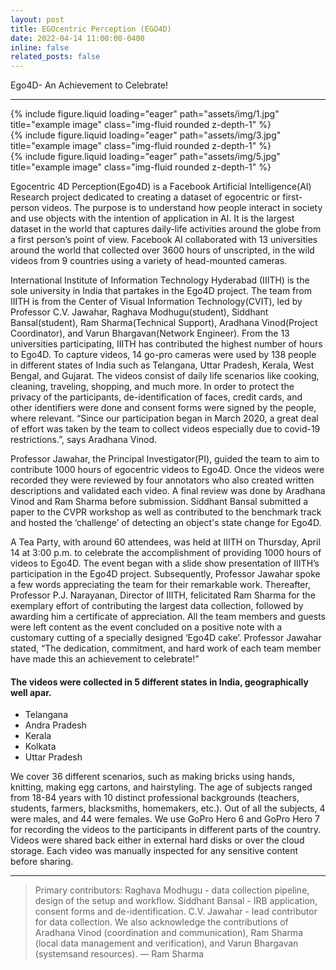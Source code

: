 ```yaml
---
layout: post
title: EGOcentric Perception (EGO4D) 
date: 2022-04-14 11:00:00-0400
inline: false
related_posts: false
---
```


Ego4D- An Achievement to Celebrate! 

---
<div class="row">
    <div class="col-sm mt-3 mt-md-0">
        {% include figure.liquid loading="eager" path="assets/img/1.jpg" title="example image" class="img-fluid rounded z-depth-1" %}
    </div>
    <div class="col-sm mt-3 mt-md-0">
        {% include figure.liquid loading="eager" path="assets/img/3.jpg" title="example image" class="img-fluid rounded z-depth-1" %}
    </div>
    <div class="col-sm mt-3 mt-md-0">
        {% include figure.liquid loading="eager" path="assets/img/5.jpg" title="example image" class="img-fluid rounded z-depth-1" %}
    </div>
</div>

Egocentric 4D Perception(Ego4D) is a Facebook Artificial Intelligence(AI) Research project dedicated to creating a dataset of egocentric or first-person videos. The purpose is to understand how people interact in society and use objects with the intention of application in AI. It is the largest dataset in the world that captures daily-life activities around the globe from a first person’s point of view. Facebook AI collaborated with 13 universities around the world that collected over 3600 hours of unscripted, in the wild videos from 9 countries using a variety of head-mounted cameras.

International Institute of Information Technology Hyderabad (IIITH) is the sole university in India that partakes in the Ego4D project. The team from IIITH is from the Center of Visual Information Technology(CVIT), led by Professor C.V. Jawahar, Raghava Modhugu(student), Siddhant Bansal(student), Ram Sharma(Technical Support), Aradhana Vinod(Project Coordinator), and Varun Bhargavan(Network Engineer). From the 13 universities participating, IIITH has contributed the highest number of hours to Ego4D. To capture videos, 14 go-pro cameras were used by 138 people in different states of India such as Telangana, Uttar Pradesh, Kerala, West Bengal, and Gujarat. The videos consist of daily life scenarios like cooking, cleaning, traveling, shopping, and much more. In order to protect the privacy of the participants, de-identification of faces, credit cards, and other identifiers were done and consent forms were signed by the people, where relevant. “Since our participation began in March 2020, a great deal of effort was taken by the team to collect videos especially due to covid-19 restrictions.”, says Aradhana Vinod.

Professor Jawahar, the Principal Investigator(PI), guided the team to aim to contribute 1000 hours of egocentric videos to Ego4D. Once the videos were recorded they were reviewed by four annotators who also created written descriptions and validated each video. A final review was done by Aradhana Vinod and Ram Sharma before submission. Siddhant Bansal submitted a paper to the CVPR workshop as well as contributed to the benchmark track and hosted the ‘challenge’ of detecting an object's state change for Ego4D.

A Tea Party, with around 60 attendees, was held at IIITH on Thursday, April 14 at 3:00 p.m. to celebrate the accomplishment of providing 1000 hours of videos to Ego4D. The event began with a slide show presentation of IIITH’s participation in the Ego4D project. Subsequently, Professor Jawahar spoke a few words appreciating the team for their remarkable work. Thereafter, Professor P.J. Narayanan, Director of IIITH, felicitated Ram Sharma for the exemplary effort of contributing the largest data collection, followed by awarding him a certificate of appreciation. All the team members and guests were left content as the event concluded on a positive note with a customary cutting of a specially designed ‘Ego4D cake’. Professor Jawahar stated, “The dedication, commitment, and hard work of each team member have made this an achievement to celebrate!”


#### The videos were collected in 5 different states in India, geographically well apar.

<ul>
    <li>Telangana</li>
    <li>Andra Pradesh</li>
    <li>Kerala</li>
    <li>Kolkata</li>
    <li>Uttar Pradesh</li>
</ul>

We cover 36 different scenarios, such as making bricks using hands, knitting, making egg cartons, and hairstyling. The age of subjects ranged from 18-84 years with 10 distinct professional backgrounds (teachers, students, farmers, blacksmiths, homemakers, etc.). Out of all the subjects, 4 were males, and 44 were females. We use GoPro Hero 6 and GoPro Hero 7 for recording the videos to the participants in different parts of the country. Videos were shared back either in external hard disks or over the cloud storage. Each video was manually inspected for any sensitive content before sharing.

---

> Primary contributors: Raghava Modhugu - data collection pipeline, design of the setup and workflow. Siddhant Bansal - IRB application, consent forms and de-identification. C.V. Jawahar - lead contributor for data collection. We also acknowledge the contributions of Aradhana Vinod (coordination and communication), Ram Sharma (local data management and verification), and Varun Bhargavan (systemsand resources).
> — Ram Sharma


